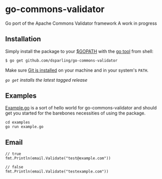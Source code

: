 go-commons-validator
====================

Go port of the Apache Commons Validator framework
A work in progress

## Installation

Simply install the package to your [$GOPATH](http://code.google.com/p/go-wiki/wiki/GOPATH "GOPATH") with the [go tool](http://golang.org/cmd/go/ "go command") from shell:
```bash
$ go get github.com/dsparling/go-commons-validator
```
Make sure [Git is installed](http://git-scm.com/downloads) on your machine and in your system's `PATH`.

*`go get` installs the latest tagged release*

## Examples

[Example.go](https://github.com/dsparling/go-commons-validator/blob/master/examples/example.go) is a sort of hello world for go-commons-validator and should get you started for the barebones necessities of using the package.

	cd examples
	go run example.go

## Email

	// true
	fmt.Println(email.Validate("test@example.com"))

	// false
	fmt.Println(email.Validate("testexample.com"))
